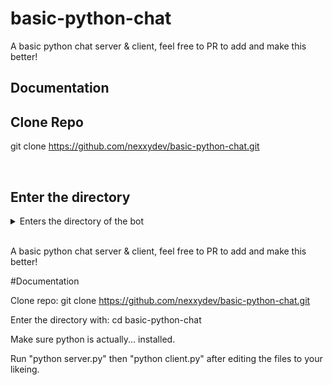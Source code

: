 # basic-python-chat
A basic python chat server & client, feel free to PR to add and make this better!

## Documentation

## Clone Repo
git clone https://github.com/nexxydev/basic-python-chat.git
</details>
<br>

## Enter the directory
<details>
<summary>Enters the directory of the bot</summary>
cd basic-python-chat
</details>
<br>












A basic python chat server & client, feel free to PR to add and make this better!


#Documentation

Clone repo: git clone https://github.com/nexxydev/basic-python-chat.git

Enter the directory with: cd basic-python-chat

Make sure python is actually... installed.

Run "python server.py" then "python client.py" after editing the files to your likeing.
